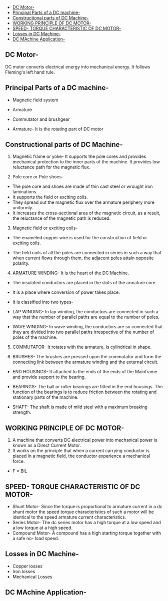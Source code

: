 
- [DC Motor-](#dc-motor-)
- [Principal Parts of a DC machine-](#principal-parts-of-a-dc-machine-)
- [Constructional parts of DC Machine-](#constructional-parts-of-dc-machine-)
- [WORKING PRINCIPLE OF DC MOTOR-](#working-principle-of-dc-motor-)
- [SPEED- TORQUE CHARACTERISTIC OF DC MOTOR-](#speed--torque-characteristic-of-dc-motor-)
- [Losses in DC Machine-](#losses-in-dc-machine-)
- [DC MAchine Application-](#dc-machine-application-)

## DC Motor- 
DC motor converts electrical energy into mechanical energy. It follows Fleming's left hand rule.

## Principal Parts of a DC machine-
* Magnetic field system
* Armature
* Commutator and brushgear

* Armature- It is the rotating part of DC motor
## Constructional parts of DC Machine-
1. Magnetic frame or yoke- It supports the pole cores and provides mechanical protection to the inner parts of the machine. It provides low reluctance path for the magnetic flux.

2. Pole core or Pole shoes- 
* The pole core and shoes are made of thin cast steel or wrought iron laminations.
* It supports the field or exciting coils.
* They spread out the magnetic flux over the armature periphery more uniformly. 
* It increases the cross-sectional area of the magnetic circuit, as a result, the reluctance of the magnetic path is reduced.

3. Magnetic field or exciting coils-

* The enameled copper wire is used for the construction of field or exciting coils.

* The field coils of all the poles are connected in series in such a way that when current flows through them, the adjacent poles attain opposite polarity. 

4. ARMATURE WINDING- It is the heart of the DC Machine.
* The insulated conductors are placed in the slots of the armature core.
* It is a place where conversion of power takes place.
* It is classified into two types- 
  
* LAP WINDING- In lap winding, the conductors are connected in such a way that the number of parallel paths are equal to the number of poles.

* WAVE WINDING- In wave winding, the conductors are so connected that they are divided into two parallel paths irrespective of the number of poles of the machine.

5. COMMUTATOR- It rotates with the armature, is cylindrical in shape.

6. BRUSHES- The brushes are pressed upon the commutator and form the connecting link between the armature winding and the external circuit.
* END HOUSINGS- It attached to the ends of the ends of the Mainframe and provide support to the bearing.

* BEARINGS- The ball or roller bearings are fitted in the end housings. The function of the bearings is to reduce friction between the rotating and stationary parts of the machine.

* SHAFT- The shaft is made of mild steel with a maximum breaking strength.

## WORKING PRINCIPLE OF DC MOTOR-
1. A machine that converts DC electrical power into mechanical power is known as a Direct Current Motor.
2. It works on the principle that when a current carrying conductor is placed in a magnetic field, the conductor experience a mechanical force.

* F = BIL

## SPEED- TORQUE CHARACTERISTIC OF DC MOTOR-
* Shunt Motor- Since the torque is proportional to armature current in a dc shunt motor the speed torque characteristics of such a motor will be identical to the speed armature current characteristics.
* Series Motor- The dc series motor has a high torque at a low speed and a low torque at a high speed. 
* Compound Motor- A compound has a high starting torque together with a safe no- load speed.

## Losses in DC Machine-
* Copper losses
* Iron losses
* Mechanical Losses

## DC MAchine Application-